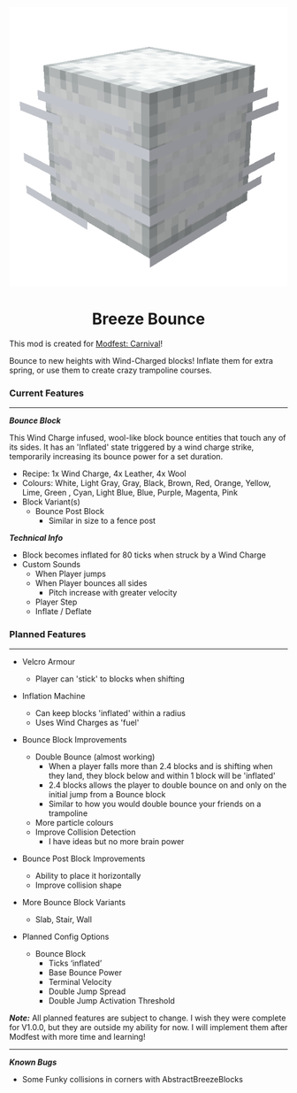 <br>
<div style="text-align: center;">
    <img src="breeze_bounce_banner_icon.gif" alt="Banner Icon">
</div>

<h1 style="text-align: center;">Breeze Bounce<br>

</h1>

This mod is created for [Modfest: Carnival](https://modfest.net/carnival)!

Bounce to new heights with Wind-Charged blocks! Inflate them for extra spring, or use them to 
create crazy trampoline courses.

### Current Features
***
***Bounce Block***

This Wind Charge infused, wool-like block bounce entities that touch any of its sides. 
It has an 'Inflated' state triggered by a wind charge strike, temporarily increasing its 
bounce power for a set duration.

- Recipe: 1x Wind Charge, 4x Leather, 4x Wool
- Colours: White, Light Gray, Gray, Black, Brown, Red, Orange, Yellow, Lime, Green , 
  Cyan, Light Blue, Blue, Purple, Magenta, Pink
- Block Variant(s)
  - Bounce Post Block
    - Similar in size to a fence post

***Technical Info***
- Block becomes inflated for 80 ticks when struck by a Wind Charge
- Custom Sounds
  - When Player jumps
  - When Player bounces all sides 
    - Pitch increase with greater velocity
  - Player Step
  - Inflate / Deflate



### Planned Features
***

- Velcro Armour
  - Player can 'stick' to blocks when shifting

- Inflation Machine
  - Can keep blocks 'inflated' within a radius
  - Uses Wind Charges as 'fuel'

- Bounce Block Improvements
  - Double Bounce (almost working)
    - When a player falls more than 2.4 blocks and is shifting when they land, they block below and
      within 1 block will be 'inflated'
    - 2.4 blocks allows the player to double bounce on and only on the initial jump from
      a Bounce block
    - Similar to how you would double bounce your friends on a trampoline
  - More particle colours
  - Improve Collision Detection
    - I have ideas but no more brain power

- Bounce Post Block Improvements
  - Ability to place it horizontally
  - Improve collision shape

- More Bounce Block Variants
  - Slab, Stair, Wall

- Planned Config Options
  - Bounce Block
    - Ticks ‘inflated’
    - Base Bounce Power
    - Terminal Velocity
    - Double Jump Spread
    - Double Jump Activation Threshold

***Note:*** All planned features are subject to change. I wish they were complete for V1.0.0, but they
are outside my ability for now. I will implement them after Modfest with more time and learning!

***

***Known Bugs***
- Some Funky collisions in corners with AbstractBreezeBlocks